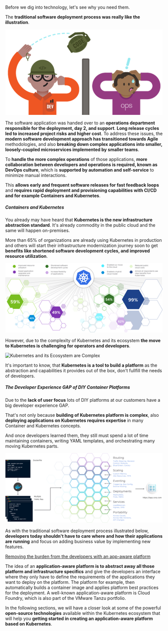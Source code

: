 Before we dig into technology, let's see why you need them.

The **traditional software deployment process was really like the illustration**. 

![Traditional Software Deployment Process](../images/devops.png)

The software application was handed over to an **operations department responsible for the deployment, day 2, and support**. 
**Long release cycles led to increased project risks and higher cost**. 
To address these issues, the **modern software development approach has transitioned towards Agile** methodologies, and also **breaking down complex applications into smaller, loosely-coupled microservices implemented by smaller teams**. 

To **handle the more complex operations** of those applications, **more collaboration between developers and operations is required, known as DevOps culture**, which is **supported by automation and self-service** to minimize manual interactions. 

This **allows early and frequent software releases for fast feedback loops** and **requires rapid deployment and provisioning capabilities with CI/CD and for example Containers and Kubernetes**.

##### Containers and Kubernetes

You already may have heard that **Kubernetes is the new infrastructure abstraction standard**.
It's already commodity in the public cloud and the same will happen on-premises.

More than 65% of organizations are already using Kubernetes in production and others will start their infrastructure modernization journey soon to get **benefits like shortened software development cycles, and improved resource utilization**.

![Take Advantage of Kubernetes Benefits](../images/kubernetes.png)

However, due to the complexity of Kubernetes and its ecosystem **the move to Kubernetes is challenging for operators and developers**. 

![Kubernetes and its Ecosystem are Complex](../images/kubernetes-ecosystem.png)

It's important to know, that **Kubernetes is a tool to build a platform** as the abstraction and capabilities it provides out of the box, don't fullfill the needs of developers.

##### The Developer Experience GAP of DIY Container Platforms

Due to the **lack of user focus** lots of DIY platforms at our customers have a big developer experience GAP.

That's not only because **building of Kubernetes platform is complex**, also **deploying applications on Kubernetes requires expertise** in many Container and Kubernetes concepts. 

And once developers learned them, they still must spend a lot of time maintaining containers, writing YAML templates, and orchestrating many moving Kubernetes parts.

![The developer experience on DIY platforms is lacking](../images/devx-gap.png)

As with the traditional software deployment process illustrated below, **developers today shouldn't have to care where and how their applications are running** and focus on adding business value by implementing new features.

[Removing the burden from the developers with an app-aware platform](../images/app-aware.png)

The idea of an **application-aware platform is to abstract away all those platform and infrastructure specifics** and give the developers an interface where they only have to define the requirements of the applications they want to deploy on the platform. 
The platform for example, then automatically builds a container image and applies platform best practices for the deployment. 
A well-known application-aware platform is Cloud Foundry, which is also part of the VMware Tanzu portfolio.

In the following sections, we will have a closer look at some of the powerful **open-source technologies** available within the Kubernetes ecosystem that will help you **getting started in creating an application-aware platform based on Kubernetes**.















